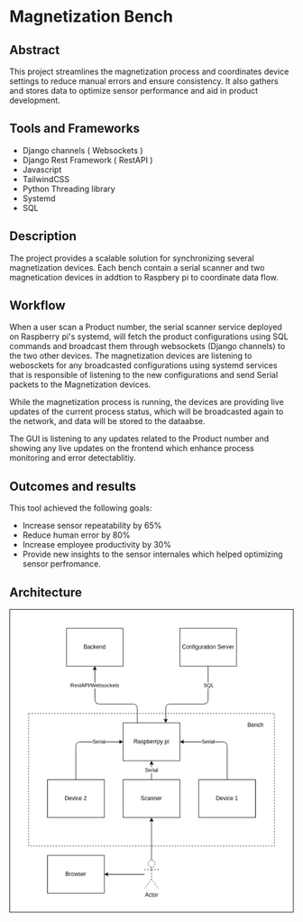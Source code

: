# Magnetization Bench

## Abstract
This project streamlines the magnetization process and coordinates device settings to reduce manual errors and ensure consistency. It also gathers and stores data to optimize sensor performance and aid in product development.

## Tools and Frameworks
- Django channels ( Websockets )
- Django Rest Framework ( RestAPI )
- Javascript
- TailwindCSS
- Python Threading library
- Systemd
- SQL

## Description
The project provides a scalable solution for synchronizing several magnetization devices. Each bench contain a serial scanner and two magnetication devices in addtion to Raspbery pi to coordinate data flow.

## Workflow

When a user scan a Product number, the serial scanner service deployed on Raspberry pi's systemd, will fetch the product configurations using SQL commands and broadcast them through websockets (Django channels) to the two other devices. The magnetization devices are listening to webosckets for any broadcasted configurations using systemd services that is responsible of listening to the new configurations and send Serial packets to the Magnetization devices.

While the magnetization process is running, the devices are providing live updates of the current process status, which will be broadcasted again to the network, and data will be stored to the dataabse. 

The GUI is listening to any updates related to the Product number and showing any live updates on the frontend which enhance process monitoring and error detectablitiy.

## Outcomes and results
This tool achieved the following goals:
- Increase sensor repeatability by 65%
- Reduce human error by 80%
- Increase employee productivity by 30%
- Provide new insights to the sensor internales which helped optimizing sensor perfromance.

## Architecture
<img src="architecture.png" width="900">


